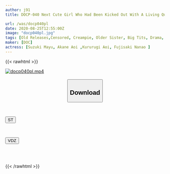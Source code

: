 ```yaml
---
author: j91
title: DOCP-040 Next Cute Girl Who Had Been Kicked Out With A Living Quarter With A Clothes Shot And Got To Be In My Room As "pretty Cool Down" But I Can Bear With Exciting Underwear That Seems To Be Overly Defenseless And Seems To Be Visible Without

url: /was/docp040pl
date: 2020-08-25T12:55:00Z
image: "docp040pl.jpg"
tags: [Old Releases,Censored, Creampie, Older Sister, Big Tits, Drama, Evil	]
maker: [DOC]
actress: [Suzuki Mayu, Akane Aoi ,Kururugi Aoi, Fujisaki Nanao ]
---
```



{{< rawhtml >}}

<div class="video" data-videoid="Kwkr4GPO0YtJMp">
    <a href="javascript:;">
        <img src="/was/docp040pl/docp040pl.jpg" width="WIDTH" height="HEIGHT" alt="docp040pl.mp4" loading="lazy">
    </a>
</div>

<script type="text/javascript" src="https://j91.asia/asset/on-demand-st.js"></script>

<br>
  <link rel="stylesheet" href="https://j91.asia/asset/bs5.css">
  
  <center>
  <button class="btn btn-primary" type="button" data-bs-toggle="collapse" data-bs-target=".multi-collapse" aria-expanded="false" aria-controls="multiCollapseExample1 multiCollapseExample2"><h2>Download</h2></button></center>
</p>
<div class="row">
  <div class="col">
    <div class="collapse multi-collapse" id="multiCollapseExample1">
      <div class="card card-body">
	      	      <br>
<div class="buttons">  
<p><a href="https://streamtape.to/v/Kwkr4GPO0YtJMp" target="_blank"><button class="btn-hover color-3"><i class="fa fa-download"></i> ST</button></a></p></div>
    </div>
  </div>
</div>
  <div class="col">
    <div class="collapse multi-collapse" id="multiCollapseExample2">
      <div class="card card-body">
	      <br>
<div class="buttons">
<p><a href="https://vidoza.net/ofo15kbfsbu5" target="_blank"><button class="btn-hover color-1"><i class="fa fa-download"></i> VDZ</button></a></p></div>
<br><br>
      </div>
    </div>
  </div>
</div>

{{< /rawhtml >}}